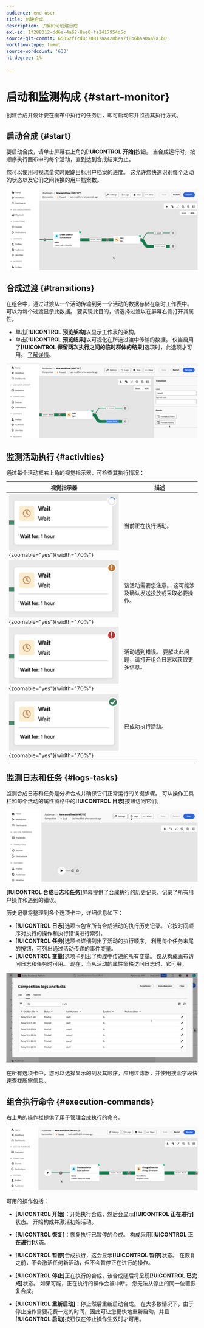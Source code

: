```yaml
---
audience: end-user
title: 创建合成
description: 了解如何创建合成
exl-id: 1f288312-dd6a-4a62-8ee6-fa2417954d5c
source-git-commit: 65052ffcd8c70817aa428bea7f8b6baa0a49a1b0
workflow-type: tm+mt
source-wordcount: '633'
ht-degree: 1%

---
```


# 启动和监测构成 {#start-monitor}

创建合成并设计要在画布中执行的任务后，即可启动它并监视其执行方式。

## 启动合成 {#start}

要启动合成，请单击屏幕右上角的&#x200B;**[!UICONTROL 开始]**&#x200B;按钮。 当合成运行时，按顺序执行画布中的每个活动，直到达到合成结束为止。

您可以使用可视流量实时跟踪目标用户档案的进度。 这允许您快速识别每个活动的状态以及它们之间转换的用户档案数。

![](assets/composition-visual-flow.png)

## 合成过渡 {#transitions}

在组合中，通过过渡从一个活动传输到另一个活动的数据存储在临时工作表中。 可以为每个过渡显示此数据。 要实现此目的，请选择过渡以在屏幕右侧打开其属性。

* 单击&#x200B;**[!UICONTROL 预览架构]**&#x200B;以显示工作表的架构。
* 单击&#x200B;**[!UICONTROL 预览结果]**&#x200B;以可视化在所选过渡中传输的数据。 仅当启用了&#x200B;**[!UICONTROL 保留两次执行之间的临时群体的结果]**&#x200B;选项时，此选项才可用。 [了解详情](create-composition.md#settings)。

![](assets/transition-preview.png)

## 监测活动执行 {#activities}

通过每个活动框右上角的视觉指示器，可检查其执行情况：

| 视觉指示器 | 描述 |
|-----|------------|
| ![](assets/activity-status-pending.png){zoomable="yes"}{width="70%"} | 当前正在执行活动。 |
| ![](assets/activity-status-orange.png){zoomable="yes"}{width="70%"} | 该活动需要您注意。 这可能涉及确认发送投放或采取必要操作。 |
| ![](assets/activity-status-red.png){zoomable="yes"}{width="70%"} | 活动遇到错误。 要解决此问题，请打开组合日志以获取更多信息。 |
| ![](assets/activity-status-green.png){zoomable="yes"}{width="70%"} | 已成功执行活动。 |

## 监测日志和任务 {#logs-tasks}

监测合成日志和任务是分析合成并确保它们正常运行的关键步骤。 可从操作工具栏和每个活动的属性窗格中的&#x200B;**[!UICONTROL 日志]**&#x200B;按钮访问它们。

![](assets/logs-button.png)

**[!UICONTROL 合成日志和任务]**&#x200B;屏幕提供了合成执行的历史记录，记录了所有用户操作和遇到的错误。

<!-- à confirmer, pas trouvé dans les options = The workflow history is saved for the duration specified in the workflow execution options. During this duration, all the messages are therefore saved, even after a restart. If you do not want to save the messages from a previous execution, you have to purge the history by clicking the ![](assets/delete_darkgrey-24px.png) button.-->

历史记录将整理到多个选项卡中，详细信息如下：

* **[!UICONTROL 日志]**&#x200B;选项卡包含所有合成活动的执行历史记录。 它按时间顺序对执行的操作和执行错误进行索引。
* **[!UICONTROL 任务]**&#x200B;选项卡详细列出了活动的执行顺序。 利用每个任务末尾的按钮，可列出通过活动传递的事件变量。
* **[!UICONTROL 变量]**&#x200B;选项卡列出了构成中传递的所有变量。 仅从构成画布访问日志和任务时可用。 现在，当从活动的属性窗格访问日志时，它可用。 <!-- à confirmer-->

![](assets/logs-tasks.png)

在所有选项卡中，您可以选择显示的列及其顺序，应用过滤器，并使用搜索字段快速查找所需信息。

## 组合执行命令 {#execution-commands}

右上角的操作栏提供了用于管理合成执行的命令。

![](assets/execution-actions.png)

可用的操作包括：

* **[!UICONTROL 开始]**：开始执行合成，然后会显示&#x200B;**[!UICONTROL 正在进行]**&#x200B;状态。 开始构成并激活初始活动。

* **[!UICONTROL 恢复]**：恢复执行已暂停的合成。 构成采用&#x200B;**[!UICONTROL 正在进行]**&#x200B;状态。

* **[!UICONTROL 暂停]**&#x200B;合成执行，这会显示&#x200B;**[!UICONTROL 暂停]**&#x200B;状态。 在恢复之前，不会激活任何新活动，但不会暂停正在进行的操作。

* **[!UICONTROL 停止]**&#x200B;正在执行的合成，该合成随后将呈现&#x200B;**[!UICONTROL 已完成]**&#x200B;状态。 如果可能，正在执行的操作会被中断。 您无法从停止的同一位置恢复合成。

* **[!UICONTROL 重新启动]**：停止然后重新启动合成。 在大多数情况下，由于停止操作需要花费一定的时间，因此可让您更快地重新启动，并且&#x200B;**[!UICONTROL 启动]**&#x200B;按钮仅在停止操作生效时才可用。

